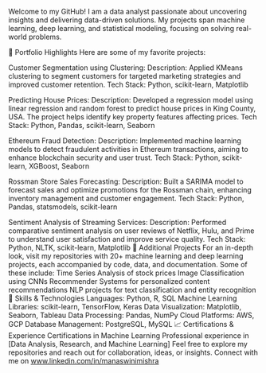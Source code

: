 Welcome to my GitHub! I am a data analyst passionate about uncovering insights and delivering data-driven solutions. My projects span machine learning, deep learning, and statistical modeling, focusing on solving real-world problems.

🚀 Portfolio Highlights
Here are some of my favorite projects:

Customer Segmentation using Clustering:
Description: Applied KMeans clustering to segment customers for targeted marketing strategies and improved customer retention.
Tech Stack: Python, scikit-learn, Matplotlib

Predicting House Prices:
Description: Developed a regression model using linear regression and random forest to predict house prices in King County, USA. The project helps identify key property features affecting prices.
Tech Stack: Python, Pandas, scikit-learn, Seaborn

Ethereum Fraud Detection:
Description: Implemented machine learning models to detect fraudulent activities in Ethereum transactions, aiming to enhance blockchain security and user trust.
Tech Stack: Python, scikit-learn, XGBoost, Seaborn

Rossman Store Sales Forecasting:
Description: Built a SARIMA model to forecast sales and optimize promotions for the Rossman chain, enhancing inventory management and customer engagement.
Tech Stack: Python, Pandas, statsmodels, scikit-learn

Sentiment Analysis of Streaming Services:
Description: Performed comparative sentiment analysis on user reviews of Netflix, Hulu, and Prime to understand user satisfaction and improve service quality.
Tech Stack: Python, NLTK, scikit-learn, Matplotlib
📂 Additional Projects
For an in-depth look, visit my repositories with 20+ machine learning and deep learning projects, each accompanied by code, data, and documentation. Some of these include:
Time Series Analysis of stock prices
Image Classification using CNNs
Recommender Systems for personalized content recommendations
NLP projects for text classification and entity recognition
💼 Skills & Technologies
Languages: Python, R, SQL
Machine Learning Libraries: scikit-learn, TensorFlow, Keras
Data Visualization: Matplotlib, Seaborn, Tableau
Data Processing: Pandas, NumPy
Cloud Platforms: AWS, GCP
Database Management: PostgreSQL, MySQL
📈 Certifications & Experience
Certifications in Machine Learning
Professional experience in [Data Analysis, Research, and Machine Learning]
Feel free to explore my repositories and reach out for collaboration, ideas, or insights. Connect with me on www.linkedin.com/in/manaswinimishra
